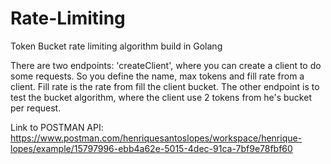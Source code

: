 # Rate-Limiting
Token Bucket rate limiting algorithm build in Golang

There are two endpoints: 'createClient', where you can create a client to do some requests. So you define the name, max tokens and fill rate from a client. Fill rate is the rate from fill the client bucket. The other endpoint is to test the bucket algorithm, where the client use 2 tokens from he's bucket per request.

Link to POSTMAN API:
https://www.postman.com/henriquesantoslopes/workspace/henrique-lopes/example/15797996-ebb4a62e-5015-4dec-91ca-7bf9e78fbf60
